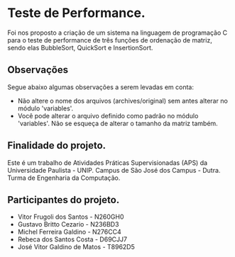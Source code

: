 # Teste de Performance.

Foi nos proposto a criação de um sistema na linguagem de programação C para o teste de performance de três funções de ordenação de matriz, sendo elas BubbleSort, QuickSort e InsertionSort.

## Observações
Segue abaixo algumas observações a serem levadas em conta:

* Não altere o nome dos arquivos (archives/original) sem antes alterar no módulo 'variables'.
* Você pode alterar o arquivo definido como padrão no módulo 'variables'. Não se esqueça de alterar o tamanho da matriz também.

## Finalidade do projeto.

Este é um trabalho de Atividades Práticas Supervisionadas (APS) da Universidade Paulista - UNIP. Campus de São José dos Campus - Dutra.
Turma de Engenharia da Computação.

## Participantes do projeto.

* Vitor Frugoli dos Santos - N260GH0
* Gustavo Britto Cezario - N236BD3
* Michel Ferreira Galdino - N276CC4
* Rebeca dos Santos Costa - D69CJJ7
* José Vitor Galdino de Matos - T8962D5

